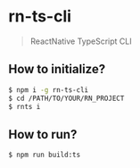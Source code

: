 # rn-ts-cli
> ReactNative TypeScript CLI

## How to initialize?
```sh
$ npm i -g rn-ts-cli
$ cd /PATH/TO/YOUR/RN_PROJECT
$ rnts i
```

## How to run?
```sh
$ npm run build:ts
```
